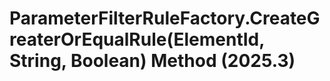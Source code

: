 # ParameterFilterRuleFactory.CreateGreaterOrEqualRule(ElementId, String, Boolean) Method (2025.3)

﻿